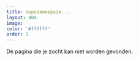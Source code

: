 ```yaml
---
title: oepsiewoepsie...
layout: 404
image:
color: '#ffffff'
order: 1
---
```



De pagina die je zocht kan niet worden gevonden.